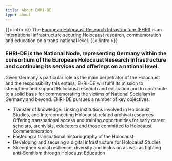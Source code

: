 ```yaml
---
title: About EHRI-DE
type: about
---
```


{{< intro >}}
The [European Holocaust Research Infrastructure (EHRI)](https://www.ehri-project.eu) is an international 
infrastructure securing Holocaust research, commemoration and education on a trans-national level. 
{{< /intro >}}

### EHRI-DE is the National Node, representing Germany within the consortium of the European Holocaust Research Infrastructure and continuing its services and offerings on a national level. 

Given Germany's particular role as the main perpetrator of the Holocaust and the responsibility this entails, EHRI-DE will fulfil its mission to strengthen and support Holocaust research and education and to contribute to a solid basis for commemorating the victims of National Socialism in Germany and beyond. EHRI-DE pursues a number of key objectives: 

* Transfer of knowledge: Linking institutions involved in Holocaust Studies, and Interconnecting Holocaust-related archival resources Offering transnational access and training opportunities for early career scholars, archivists, educators and those committed to Holocaust Commemmoration 
* Fostering a transnational historiography of the Holocaust 
* Developing and securing a digital infrastructure for Holocaust Studies 
* Strengthen social resilience, diversity and inclusion as well as fighting anti-Semitism through Holocaust Education 

